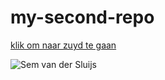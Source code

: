 # my-second-repo

[klik om naar zuyd te gaan](https://zuyd.nl)

![Sem van der Sluijs](https://pbs.twimg.com/profile_images/378800000045430898/c3c099a18dbfabcedc727b2d304de96d_400x400.jpeg)
